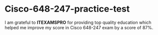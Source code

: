 # Cisco-648-247-practice-test
I am grateful to **ITEXAMSPRO** for providing top quality education which helped me improve my score in Cisco 648-247 exam by a score of 87%.
